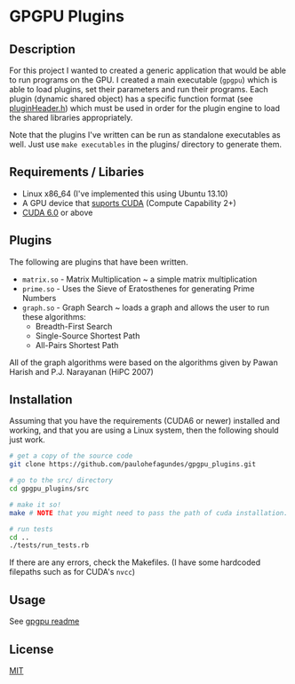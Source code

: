 GPGPU Plugins
=========

Description
----

For this project I wanted to created a generic application that would be able to run programs on the GPU.
I created a main executable (`gpgpu`) which is able to load plugins, set their parameters and run their programs. Each plugin (dynamic shared object) has a specific function format (see [pluginHeader.h](src/plugins/include/pluginHeader.h)) which must be used in order for the plugin engine to load the shared libraries appropriately.

Note that the plugins I've written can be run as standalone executables as well. Just use `make executables` in the plugins/ directory to generate them.


Requirements / Libaries
----

  - Linux x86_64 (I've implemented this using Ubuntu 13.10)
  - A GPU device that [suports CUDA](https://developer.nvidia.com/cuda-gpus) (Compute Capability 2+)
  - [CUDA 6.0](https://developer.nvidia.com/cuda-zone) or above


Plugins
-----------
The following are plugins that have been written.
- `matrix.so` - Matrix Multiplication ~ a simple matrix multiplication
- `prime.so` - Uses the Sieve of Eratosthenes for generating Prime Numbers
- `graph.so` - Graph Search ~ loads a graph and allows the user to run these algorithms:
    - Breadth-First Search
    - Single-Source Shortest Path
    - All-Pairs Shortest Path

All of the graph algorithms were based on the algorithms given by Pawan Harish and P.J. Narayanan (HiPC 2007)

Installation
--------------
Assuming that you have the requirements (CUDA6 or newer) installed and working, and that you are using a Linux system, then the following should just work.

```sh
# get a copy of the source code
git clone https://github.com/paulohefagundes/gpgpu_plugins.git

# go to the src/ directory
cd gpgpu_plugins/src

# make it so!
make # NOTE that you might need to pass the path of cuda installation. example: `CUDA_PATH=/opt/cuda/ make`

# run tests
cd ..
./tests/run_tests.rb
```
If there are any errors, check the Makefiles. (I have some hardcoded filepaths such as for CUDA's `nvcc`)

Usage
-------
See [gpgpu readme](src/README.md)


License
----

[MIT](LICENSE.md)
